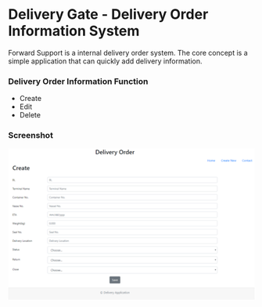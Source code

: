 ﻿# Delivery Gate - Delivery Order Information System

Forward Support is a internal delivery order system. The core concept is a simple application that can quickly add delivery information.   

### Delivery Order Information Function

* Create
* Edit
* Delete



### Screenshot
![Delivery Order Screenshot](https://github.com/hanbanana/DeliveryGate/blob/master/views/images/delivery-order-createOrder-page.png)
